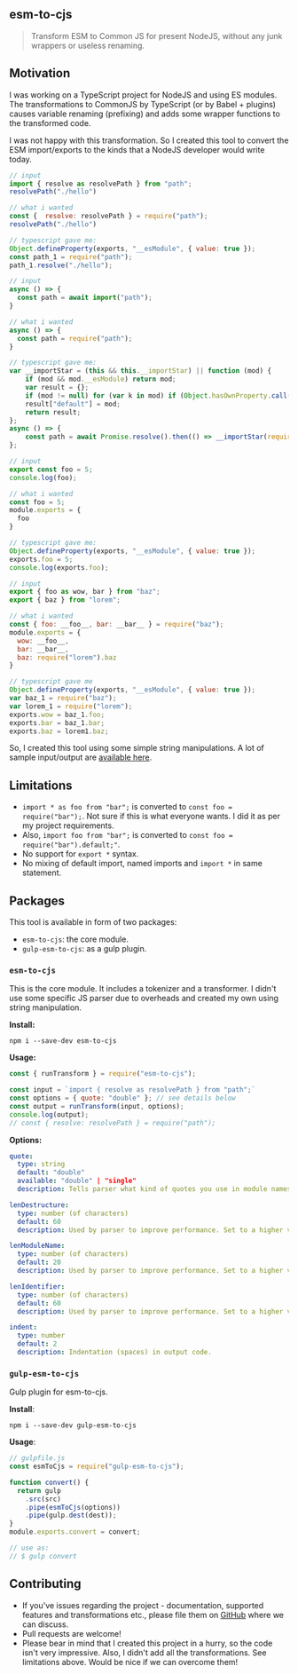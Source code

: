 ## esm-to-cjs

> Transform ESM to Common JS for present NodeJS, without any junk wrappers or useless renaming.

## Motivation

I was working on a TypeScript project for NodeJS and using ES modules. The transformations to CommonJS by TypeScript (or by Babel + plugins) causes variable renaming (prefixing) and adds some wrapper functions to the transformed code.

I was not happy with this transformation. So I created this tool to convert the ESM import/exports to the kinds that a NodeJS developer would write today.

``` js
// input
import { resolve as resolvePath } from "path";
resolvePath("./hello")

// what i wanted
const {  resolve: resolvePath } = require("path");
resolvePath("./hello")

// typescript gave me:
Object.defineProperty(exports, "__esModule", { value: true });
const path_1 = require("path");
path_1.resolve("./hello");
```


``` js
// input
async () => {
  const path = await import("path");
}

// what i wanted
async () => {
  const path = require("path");
}

// typescript gave me:
var __importStar = (this && this.__importStar) || function (mod) {
    if (mod && mod.__esModule) return mod;
    var result = {};
    if (mod != null) for (var k in mod) if (Object.hasOwnProperty.call(mod, k)) result[k] = mod[k];
    result["default"] = mod;
    return result;
};
async () => {
    const path = await Promise.resolve().then(() => __importStar(require("path")));
};
```

``` js
// input
export const foo = 5;
console.log(foo);

// what i wanted
const foo = 5;
module.exports = {
  foo
}

// typescript gave me:
Object.defineProperty(exports, "__esModule", { value: true });
exports.foo = 5;
console.log(exports.foo);
```


``` js
// input
export { foo as wow, bar } from "baz";
export { baz } from "lorem";

// what i wanted
const { foo: __foo__, bar: __bar__ } = require("baz");
module.exports = {
  wow: __foo__,
  bar: __bar__,
  baz: require("lorem").baz
}

// typescript gave me
Object.defineProperty(exports, "__esModule", { value: true });
var baz_1 = require("baz");
var lorem_1 = require("lorem");
exports.wow = baz_1.foo;
exports.bar = baz_1.bar;
exports.baz = lorem1.baz;
```


So, I created this tool using some simple string manipulations. A lot of sample input/output are [available here](https://github.com/sidvishnoi/esm-to-cjs/blob/master/test/fixtures/supported.md).



## Limitations

- `import * as foo from "bar";` is converted to `const foo = require("bar");`. Not sure if this is what everyone wants. I did it as per my project requirements.
- Also, `import foo from "bar";` is converted to `const foo = require("bar").default;"`.
- No support for `export *` syntax.
- No mixing of default import, named imports and `import *` in same statement.

## Packages

This tool is available in form of two packages:

- `esm-to-cjs`: the core module.
- `gulp-esm-to-cjs`: as a gulp plugin.

### `esm-to-cjs`

This is the core module. It includes a tokenizer and a transformer. I didn't use some specific JS parser due to overheads and created my own using string manipulation.

**Install:**

```
npm i --save-dev esm-to-cjs
```

**Usage:**

``` js
const { runTransform } = require("esm-to-cjs");

const input = `import { resolve as resolvePath } from "path";`
const options = { quote: "double" }; // see details below
const output = runTransform(input, options);
console.log(output);
// const { resolve: resolvePath } = require("path");
```

**Options:**

``` yaml
quote:
  type: string
  default: "double"
  available: "double" | "single"
  description: Tells parser what kind of quotes you use in module names, i.e. like `from "moduleName"`

lenDestructure:
  type: number (of characters)
  default: 60
  description: Used by parser to improve performance. Set to a higher value if your object destruturing statements are longer.

lenModuleName:
  type: number (of characters)
  default: 20
  description: Used by parser to improve performance. Set to a higher value if your module names are longer.

lenIdentifier:
  type: number (of characters)
  default: 60
  description: Used by parser to improve performance. Set to a higher value if your identifier names are longer.

indent:
  type: number
  default: 2
  description: Indentation (spaces) in output code.
```


### `gulp-esm-to-cjs`

Gulp plugin for esm-to-cjs.

**Install**:

```
npm i --save-dev gulp-esm-to-cjs
```

**Usage**:

``` js
// gulpfile.js
const esmToCjs = require("gulp-esm-to-cjs");

function convert() {
  return gulp
    .src(src)
    .pipe(esmToCjs(options))
    .pipe(gulp.dest(dest));
}
module.exports.convert = convert;

// use as:
// $ gulp convert
```


## Contributing

- If you've issues regarding the project - documentation, supported features and transformations etc., please file them on [GitHub](https://github.com/sidvishnoi/esm-to-cjs/issues) where we can discuss.
- Pull requests are welcome!
- Please bear in mind that I created this project in a hurry, so the code isn't very impressive. Also, I didn't add all the transformations. See limitations above. Would be nice if we can overcome them!
